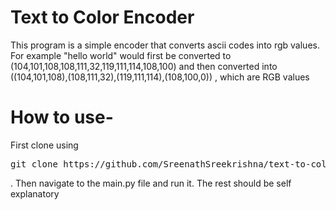 <h1>Text to Color Encoder</h1>
<p>This program is a simple encoder that converts ascii codes into rgb values. For example "hello world" would first be converted to (104,101,108,108,111,32,119,111,114,108,100) and then converted into ((104,101,108),(108,111,32),(119,111,114),(108,100,0)) , which are RGB values</p>
<h1>How to use-</h1>
<p>First clone using <pre>git clone https://github.com/SreenathSreekrishna/text-to-color-encoder </pre>. Then navigate to the main.py file and run it. The rest should be self explanatory</p>